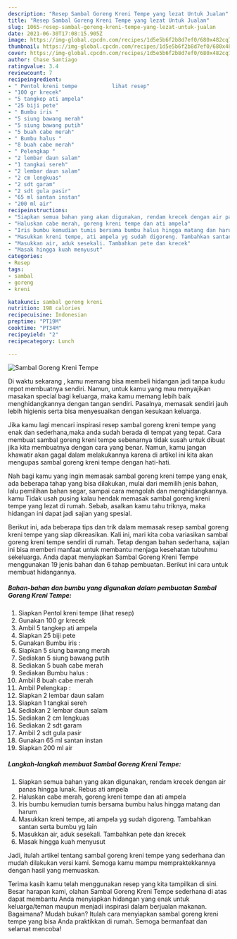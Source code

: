 ```yaml
---
description: "Resep Sambal Goreng Kreni Tempe yang lezat Untuk Jualan"
title: "Resep Sambal Goreng Kreni Tempe yang lezat Untuk Jualan"
slug: 1065-resep-sambal-goreng-kreni-tempe-yang-lezat-untuk-jualan
date: 2021-06-30T17:08:15.905Z
image: https://img-global.cpcdn.com/recipes/1d5e5b6f2b8d7ef0/680x482cq70/sambal-goreng-kreni-tempe-foto-resep-utama.jpg
thumbnail: https://img-global.cpcdn.com/recipes/1d5e5b6f2b8d7ef0/680x482cq70/sambal-goreng-kreni-tempe-foto-resep-utama.jpg
cover: https://img-global.cpcdn.com/recipes/1d5e5b6f2b8d7ef0/680x482cq70/sambal-goreng-kreni-tempe-foto-resep-utama.jpg
author: Chase Santiago
ratingvalue: 3.4
reviewcount: 7
recipeingredient:
- " Pentol kreni tempe           lihat resep"
- "100 gr krecek"
- "5 tangkep ati ampela"
- "25 biji pete"
- " Bumbu iris "
- "5 siung bawang merah"
- "5 siung bawang putih"
- "5 buah cabe merah"
- " Bumbu halus "
- "8 buah cabe merah"
- " Pelengkap "
- "2 lembar daun salam"
- "1 tangkai sereh"
- "2 lembar daun salam"
- "2 cm lengkuas"
- "2 sdt garam"
- "2 sdt gula pasir"
- "65 ml santan instan"
- "200 ml air"
recipeinstructions:
- "Siapkan semua bahan yang akan digunakan, rendam krecek dengan air panas hingga lunak. Rebus ati ampela"
- "Haluskan cabe merah, goreng kreni tempe dan ati ampela"
- "Iris bumbu kemudian tumis bersama bumbu halus hingga matang dan harum"
- "Masukkan kreni tempe, ati ampela yg sudah digoreng. Tambahkan santan serta bumbu yg lain"
- "Masukkan air, aduk sesekali. Tambahkan pete dan krecek"
- "Masak hingga kuah menyusut"
categories:
- Resep
tags:
- sambal
- goreng
- kreni

katakunci: sambal goreng kreni 
nutrition: 198 calories
recipecuisine: Indonesian
preptime: "PT19M"
cooktime: "PT34M"
recipeyield: "2"
recipecategory: Lunch

---
```



![Sambal Goreng Kreni Tempe](https://img-global.cpcdn.com/recipes/1d5e5b6f2b8d7ef0/680x482cq70/sambal-goreng-kreni-tempe-foto-resep-utama.jpg)

Di waktu  sekarang , kamu memang bisa membeli hidangan jadi tanpa kudu repot membuatnya sendiri. Namun, untuk kamu yang mau menyajikan masakan special bagi keluarga, maka kamu memang lebih baik menghidangkannya dengan tangan sendiri. Pasalnya, memasak sendiri jauh lebih higienis serta bisa menyesuaikan dengan kesukaan keluarga.

Jika kamu lagi mencari inspirasi resep sambal goreng kreni tempe yang enak dan sederhana,maka anda sudah berada di tempat yang tepat. Cara membuat sambal goreng kreni tempe  sebenarnya tidak susah untuk dibuat jika kita membuatnya dengan cara yang benar. Namun, kamu jangan khawatir akan gagal dalam melakukannya 
karena di artikel ini kita akan mengupas sambal goreng kreni tempe dengan hati-hati.  



Nah bagi kamu yang ingin memasak sambal goreng kreni tempe yang enak, ada beberapa tahap yang bisa dilakukan, mulai dari memilih jenis bahan, lalu pemilihan bahan segar, sampai cara mengolah dan menghidangkannya. kamu Tidak usah pusing kalau hendak memasak sambal goreng kreni tempe yang lezat di rumah. Sebab, asalkan kamu  tahu triknya, maka hidangan ini dapat jadi sajian yang spesial.

Berikut ini, ada beberapa tips dan trik dalam memasak resep sambal goreng kreni tempe yang siap dikreasikan. Kali ini, mari kita coba variasikan sambal goreng kreni tempe sendiri di rumah. Tetap dengan bahan sederhana, sajian ini bisa memberi manfaat untuk membantu menjaga kesehatan tubuhmu sekeluarga. Anda dapat menyiapkan Sambal Goreng Kreni Tempe menggunakan 19 jenis bahan dan 6 tahap pembuatan. Berikut ini cara untuk membuat hidangannya.

<!--inarticleads1-->

##### Bahan-bahan dan bumbu yang digunakan dalam pembuatan Sambal Goreng Kreni Tempe:

1. Siapkan  Pentol kreni tempe           (lihat resep)
1. Gunakan 100 gr krecek
1. Ambil 5 tangkep ati ampela
1. Siapkan 25 biji pete
1. Gunakan  Bumbu iris :
1. Siapkan 5 siung bawang merah
1. Sediakan 5 siung bawang putih
1. Sediakan 5 buah cabe merah
1. Sediakan  Bumbu halus :
1. Ambil 8 buah cabe merah
1. Ambil  Pelengkap :
1. Siapkan 2 lembar daun salam
1. Siapkan 1 tangkai sereh
1. Sediakan 2 lembar daun salam
1. Sediakan 2 cm lengkuas
1. Sediakan 2 sdt garam
1. Ambil 2 sdt gula pasir
1. Gunakan 65 ml santan instan
1. Siapkan 200 ml air




<!--inarticleads2-->

##### Langkah-langkah membuat Sambal Goreng Kreni Tempe:

1. Siapkan semua bahan yang akan digunakan, rendam krecek dengan air panas hingga lunak. Rebus ati ampela
1. Haluskan cabe merah, goreng kreni tempe dan ati ampela
1. Iris bumbu kemudian tumis bersama bumbu halus hingga matang dan harum
1. Masukkan kreni tempe, ati ampela yg sudah digoreng. Tambahkan santan serta bumbu yg lain
1. Masukkan air, aduk sesekali. Tambahkan pete dan krecek
1. Masak hingga kuah menyusut




Jadi, itulah artikel tentang  sambal goreng kreni tempe  yang sederhana dan mudah dilakukan versi kami. Semoga kamu mampu mempraktekkannya dengan hasil yang memuaskan. 

Terima kasih kamu telah menggunakan resep yang kita tampilkan di sini. Besar harapan kami, olahan  Sambal Goreng Kreni Tempe sederhana di atas dapat membantu Anda menyiapkan hidangan yang enak untuk keluarga/teman maupun menjadi inspirasi dalam berjualan makanan. Bagaimana? Mudah bukan? Itulah cara menyiapkan sambal goreng kreni tempe yang bisa Anda praktikkan di rumah. Semoga bermanfaat dan selamat mencoba!

